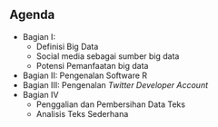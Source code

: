 ## Agenda

- Bagian I:
    - Definisi Big Data
    - Social media sebagai sumber big data
    - Potensi Pemanfaatan big data
- Bagian II: Pengenalan Software R
- Bagian III: Pengenalan _Twitter Developer Account_
- Bagian IV
    - Penggalian dan Pembersihan Data Teks
    - Analisis Teks Sederhana
